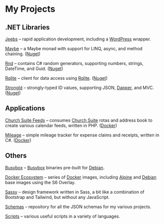# My Projects

## .NET Libraries

[Jeebs](https://github.com/bfren/jeebs) – rapid application development, including a [WordPress](https://wordpress.org) wrapper.

[Maybe](https://github.com/bfren/maybe) – a Maybe monad with support for LINQ, async, and method chaining. ([Nuget](https://www.nuget.org/packages/maybef/))

[Rnd](https://github.com/bfren/rnd) – contains C# random generators, supporting numbers, strings, DateTime, and Guid. ([Nuget](https://www.nuget.org/packages/rnd/))

[Rqlite](https://github.com/bfren/rqlite) – client for data access using [Rqlite](https://rqlite.io). ([Nuget](https://www.nuget.org/packages/rqlite/))

[StrongId](https://github.com/bfren/strongid) – strongly-typed ID values, supporting JSON, [Dapper](https://github.com/DapperLib/Dapper), and MVC. ([Nuget](https://www.nuget.org/packages/strongid/))

## Applications

[Church Suite Feeds](https://github.com/bfren/churchsuite-feeds) – consumes [Church Suite](https://churchsuite.com) rotas and address book to create various calendar feeds, written in PHP. ([Docker](https://hub.docker.com/r/bfren/ccf))

[Mileage](https://github.com/bfren/mileage) – simple mileage tracker for expense claims and receipts, written in C#. ([Docker](https://hub.docker.com/r/bfren/mileage))

## Others

[Busybox](https://github.com/bfren/busybox) – [Busybox](https://busybox.net) binaries pre-built for [Debian](https://debian.org).

[Docker Ecosystem](https://github.com/bfren/docker) – series of [Docker](https://www.docker.com) images, including [Alpine](https://alpinelinux.org) and [Debian](https://debian.org) base images using the S6 Overlay.

[Sassy](https://github.com/bfren/sassy) – design framework written in Sass, a bit like a combination of Bootstrap and Tailwind, but without any JavaScript.

[Schemas](https://github.com/bfren/schemas) – repository for all the JSON schemas for my various projects.

[Scripts](https://github.com/bfren/scripts) – various useful scripts in a variety of languages.
